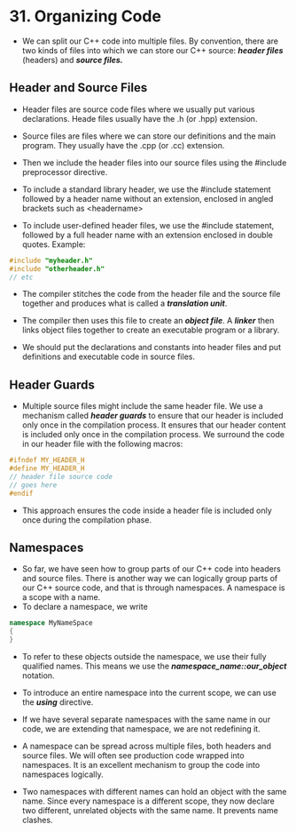 # 31. Organizing Code

- We can split our C++ code into multiple files. By convention, there are two kinds of files into which we can store our C++ source: ***header files*** (headers) and ***source files.***

## Header and Source Files

- Header files are source code files where we usually put various declarations. Heade files usually have the .h (or .hpp) extension.
- Source files are files where we can store our definitions and the main program. They usually have the .cpp (or .cc) extension.

- Then we include the header files into our source files using the \#include preprocessor directive.
- To include a standard library header, we use the \#include statement followed by a header name without an extension, enclosed in angled brackets such as \<headername>
- To include user-defined header files, we use the \#include statement, followed by a full header name with an extension enclosed in double quotes. Example:
```cpp
#include "myheader.h"
#include "otherheader.h"
// etc
```

- The compiler stitches the code from the header file and the source file together and produces what is called a ***translation unit***. 
- The compiler then uses this file to create an ***object file***. A ***linker*** then links object files together to create an executable program or a library.

- We should put the declarations and constants into header files and put definitions and executable code in source files.
## Header Guards

- Multiple source files might include the same header file. We use a mechanism called ***header guards*** to ensure that our header is included only once in the compilation process. It ensures that our header content is included only once in the compilation process. We surround the code in our header file with the following macros:
```cpp
#ifndef MY_HEADER_H
#define MY_HEADER_H
// header file source code
// goes here
#endif
```

- This approach ensures the code inside a header file is included only once during the compilation phase.
## Namespaces

- So far, we have seen how to group parts of our C++ code into headers and source files. There is another way we can logically group parts of our C++ source code, and that is through namespaces. A namespace is a scope with a name. 
- To declare a namespace, we write
```cpp
namespace MyNameSpace
{
}
```

- To refer to these objects outside the namespace, we use their fully qualified names. This means we use the ***namespace_name::our_object*** notation. 
- To introduce an entire namespace into the current scope, we can use the ***using*** directive.

- If we have several separate namespaces with the same name in our code, we are extending that namespace, we are not redefining it.

- A namespace can be spread across multiple files, both headers and source files. We will often see production code wrapped into namespaces. It is an excellent mechanism to group the code into namespaces logically.

- Two namespaces with different names can hold an object with the same name. Since every namespace is a different scope, they now declare two different, unrelated objects with the same name. It prevents name clashes.
